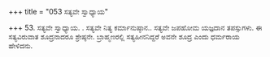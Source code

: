 +++
title = "053 ಸತ್ಯವೇ ಸ್ವಾಧ್ಯಾಯ"

+++
53. ಸತ್ಯವೇ ಸ್ವಾಧ್ಯಾಯ. . ಸತ್ಯವೇ ನಿತ್ಯ ಕರ್ಮಾನುಷ್ಠಾನ..  ಸತ್ಯವೇ ಜಪಹೋಮ ಯಜ್ಞದಾನ ತಪಸ್ಸುಗಳು.  ಈ ಸತ್ಯವಿರುವಾತ ಶೂದ್ರನಾದರೂ ಶ್ರೇಷ್ಠನೇ. ಬ್ರಾಹ್ಮಣರಲ್ಲಿ ಸತ್ಯಹೀನನಿದ್ದರೆ ಅವನೇ ಶೂದ್ರ ಎಂದು ಧರ್ಮರಾಯ ಹೇಳಿದನು.